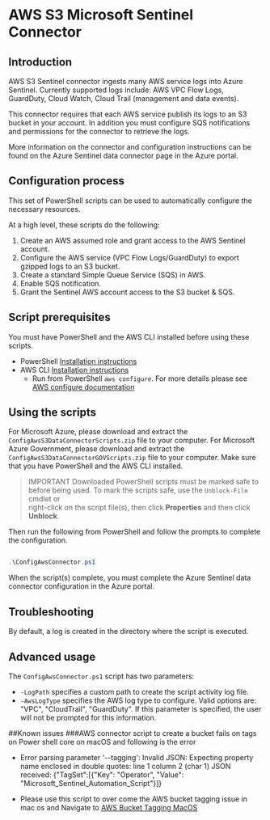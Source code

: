 # AWS S3 Microsoft Sentinel Connector

## Introduction

AWS S3 Sentinel connector ingests many AWS service logs into Azure Sentinel. Currently supported logs include: AWS VPC Flow Logs, GuardDuty, Cloud Watch, Cloud Trail (management and data events). 

This connector requires that each AWS service publish its logs to an S3 bucket in your account. In addition you must configure SQS notifications and permissions for the connector to retrieve the logs.

More information on the connector and configuration instructions can be found on the Azure Sentinel data connector page in the Azure portal.

## Configuration process

This set of PowerShell scripts can be used to automatically configure the necessary resources.

At a high level, these scripts do the following:

1. Create an AWS assumed role and grant access to the AWS Sentinel account.
2. Configure the AWS service (VPC Flow Logs/GuardDuty) to export gzipped logs to an S3 bucket.
3. Create a standard Simple Queue Service (SQS) in AWS.
4. Enable SQS notification.
5. Grant the Sentinel AWS account access to the S3 bucket & SQS.

## Script prerequisites

You must have PowerShell and the AWS CLI installed before using these scripts.

- PowerShell [Installation instructions](https://docs.microsoft.com/powershell/scripting/install/installing-powershell?view=powershell-7.1)
- AWS CLI [Installation instructions](https://docs.aws.amazon.com/cli/latest/userguide/install-cliv2.html)
  - Run from PowerShell `aws configure`. For more details please see [AWS configure documentation](https://docs.aws.amazon.com/cli/latest/userguide/cli-configure-quickstart.html)

## Using the scripts
For Microsoft Azure, please download and extract the `ConfigAwsS3DataConnectorScripts.zip` file to your computer.
For Microsoft Azure Government, please download and extract the `ConfigAwsS3DataConnectorGOVScripts.zip` file to your computer.
Make sure that you have PowerShell and the AWS CLI installed.

> IMPORTANT 
> Downloaded PowerShell scripts must be marked safe to before being used. 
> To mark the scripts safe, use the `Unblock-File` cmdlet or  
> right-click on the script file(s), then click **Properties** and then click **Unblock**.

Then run the following from PowerShell and follow the prompts to complete the configuration.

```powershell

.\ConfigAwsConnector.ps1

```

When the script(s) complete, you must complete the Azure Sentinel data connector configuration in the Azure portal.

## Troubleshooting

By default, a log is created in the directory where the script is executed.

## Advanced usage

The `ConfigAwsConnector.ps1` script has two parameters:
- `-LogPath` specifies a custom path to create the script activity log file.
- `-AwsLogType` specifies the AWS log type to configure. Valid options are: "VPC", "CloudTrail", "GuardDuty". If this parameter is specified, the user will not be prompted for this information.

##Known issues
###AWS connector script to create a bucket fails on tags on Power shell core on macOS and following is the error
- Error parsing parameter '--tagging': Invalid JSON: Expecting property name enclosed in double quotes: line 1 column 2 (char 1) JSON received: {\"TagSet\":[{\"Key\": \"Operator\", \"Value\": \"Microsoft_Sentinel_Automation_Script\"}]}

- Please use this script to over come the AWS bucket tagging issue in mac os and Navigate to [AWS Bucket Tagging MacOS]("https://github.com/Azure/Azure-Sentinel\DataConnectors\AWS-S3\Utils\AwsResourceCreatorV1.ps1") 

